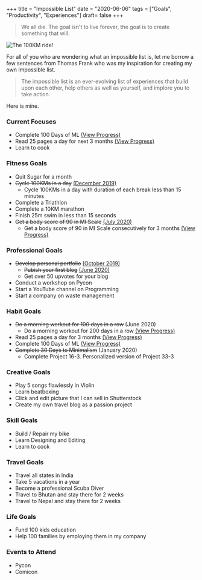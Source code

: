 +++
title = "Impossible List"
date = "2020-06-06"
tags = ["Goals", "Productivity", "Experiences"]
draft= false
+++


> We all die. The goal isn't to live forever, the goal is to create something that will.

![The 100KM ride!](/images/ImpossibleListThumbnail.jpg)

For all of you who are wondering what an impossible list is, let me borrow a few sentences from Thomas Frank who was my inspiration for creating my own Impossible list.

> The impossible list is an ever-evolving list of experiences that build upon each other, help others as well as yourself, and implore you to take action. 

Here is mine. 



### Current Focuses
- Complete 100 Days of ML [(View Progress)](https://www.notion.so/djsbalakrishnan/100-Days-of-ML-55c3fc19e6c74f929b307bc9c89ef508)
- Read 25 pages a day for next 3 months [(View Progress)](https://www.notion.so/djsbalakrishnan/Read-25-pages-every-day-for-the-next-3-months-2438df42795841d5967b543f74bd27ab)
- Learn to cook

### Fitness Goals
- Quit Sugar for a month
- ~~Cycle 100KMs in a day~~ [(December 2019)](https://www.instagram.com/p/B5xfhfMAkD3/)
	- Cycle 100KMs in a day with duration of each break less than 15 minutes
- Complete a Triathlon
- Complete a 10KM marathon
- Finish 25m swim in less than 15 seconds
- ~~Get a body score of 90 in MI Scale~~ [(July 2020)](https://www.notion.so/djsbalakrishnan/Week-27-51feb56d4914489eacffe53e6d95d60f) 
	- Get a body score of 90 in MI Scale consecutively for 3 months [(View Progress)](https://www.notion.so/djsbalakrishnan/Get-a-body-score-of-90-in-MI-Scale-c41204c140b34379bfdeff32e45b5a40)

### Professional Goals
- ~~Develop personal portfolio~~ [(October 2019)](https://github.com/djsbalakrishnan/djsbalakrishnan.github.io/commit/042cf44a3b6baaea0928467f8f3c51e549a69634)
	- ~~Pubish your first blog~~ [(June 2020)](https://dhirajbalakrishnan.dev/posts/perfection-is-overrated/)
	- Get over 50 upvotes for your blog 
- Conduct a workshop on Pycon
- Start a YouTube channel on Programming
- Start a company on waste management

### Habit Goals
- ~~Do a morning workout for 100 days in a row~~ (June 2020)
	- Do a morning workout for 200 days in a row [(View Progress)](https://www.notion.so/djsbalakrishnan/Do-a-morning-workout-for-200-days-in-a-row-885b01e5e85b4e89b0d5d903d6cbf717)
- Read 25 pages a day for 3 months [(View Progress)](https://www.notion.so/djsbalakrishnan/Read-25-pages-every-day-for-the-next-3-months-2438df42795841d5967b543f74bd27ab)
- Complete 100 Days of ML [(View Progress)](https://www.notion.so/djsbalakrishnan/100-Days-of-ML-55c3fc19e6c74f929b307bc9c89ef508)
- ~~Complete 30 Days to Minimalism~~ (January 2020)
	- Complete Project 16-3. Personalized version of Project 33-3

### Creative Goals
- Play 5 songs flawlessly in Violin
- Learn beatboxing
- Click and edit picture that I can sell in Shutterstock
- Create my own travel blog as a passion project

### Skill Goals
- Build / Repair my bike
- Learn Designing and Editing
- Learn to cook

### Travel Goals
- Travel all states in India
- Take 5 vacations in a year
- Become a professional Scuba Diver
- Travel to Bhutan and stay there for 2 weeks
- Travel to Nepal and stay there for 2 weeks

### Life Goals
- Fund 100 kids education
- Help 100 families by employing them in my company

### Events to Attend
- Pycon
- Comicon

